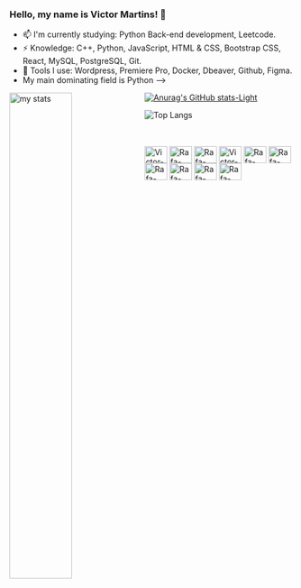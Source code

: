### Hello, my name is Victor Martins! 🕺

- 📫 I'm currently studying: Python Back-end development, Leetcode.
- ⚡ Knowledge: C++, Python, JavaScript, HTML & CSS, Bootstrap CSS, React, MySQL, PostgreSQL, Git.
- 👻 Tools I use: Wordpress, Premiere Pro, Docker, Dbeaver, Github, Figma. 
- My main dominating field is Python
-->

<img alt = "my stats" align = "left" width = "47%" src = "https://github-readme-stats.vercel.app/api?username=EmperorOfCoding&show_icons=true&theme=radical#gh-dark-mode-only)](https://github.com/anuraghazra/github-readme-stats#gh-dark-mode-only"/>

[![Anurag's GitHub stats-Light](https://github-readme-stats.vercel.app/api?username=EmperorOfCoding&show_icons=true&theme=default#gh-light-mode-only)](https://github.com/anuraghazra/github-readme-stats#gh-light-mode-only)

![Top Langs](https://github-readme-stats.vercel.app/api/top-langs/?username=EmperorOfCoding&size_weight=0.5&count_weight=0.5&theme=radical)

##

<div style = "display: inline_block"> <br>
  <img align="center" alt="Victor-Cpp" height="30" width="40" src = "https://cdn.jsdelivr.net/gh/devicons/devicon@latest/icons/cplusplus/cplusplus-original.svg">
  <img align="center" alt="Rafa-Css" height="30" width="40" src = "https://cdn.jsdelivr.net/gh/devicons/devicon@latest/icons/python/python-original.svg">
  <img align="center" alt="Rafa-Css" height="30" width="40" src = "https://cdn.jsdelivr.net/gh/devicons/devicon@latest/icons/javascript/javascript-original.svg">
  <img align="center" alt="Victor-Html" height="30" width="40" src = "https://cdn.jsdelivr.net/gh/devicons/devicon@latest/icons/html5/html5-original.svg">
  <img align="center" alt="Rafa-Css" height="30" width="40" src = "https://cdn.jsdelivr.net/gh/devicons/devicon@latest/icons/css3/css3-original.svg">
  <img align="center" alt="Rafa-Css" height="30" width="40" src = "https://cdn.jsdelivr.net/gh/devicons/devicon@latest/icons/bootstrap/bootstrap-original.svg">
  <img align="center" alt="Rafa-Css" height="30" width="40" src = "https://cdn.jsdelivr.net/gh/devicons/devicon@latest/icons/react/react-original.svg">
  <img align="center" alt="Rafa-Css" height="30" width="40" src = "https://cdn.jsdelivr.net/gh/devicons/devicon@latest/icons/mysql/mysql-plain-wordmark.svg">
  <img align="center" alt="Rafa-Css" height="30" width="40" src = "https://cdn.jsdelivr.net/gh/devicons/devicon@latest/icons/postgresql/postgresql-original.svg">
  <img align="center" alt="Rafa-Css" height="30" width="40" src = "https://cdn.jsdelivr.net/gh/devicons/devicon@latest/icons/git/git-original.svg">
 
</div>







    
